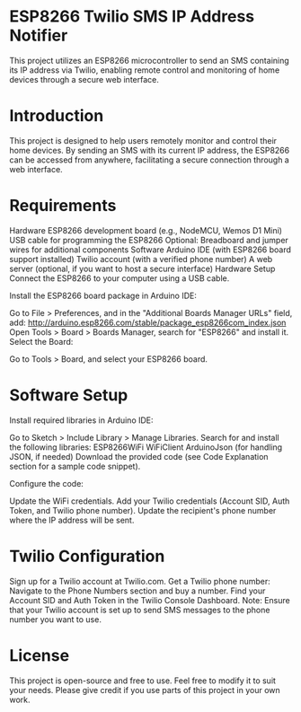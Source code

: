 # ESP8266 Twilio SMS IP Address Notifier
This project utilizes an ESP8266 microcontroller to send an SMS containing its IP address via Twilio, enabling remote control and monitoring of home devices through a secure web interface.
# Introduction
This project is designed to help users remotely monitor and control their home devices. By sending an SMS with its current IP address, the ESP8266 can be accessed from anywhere, facilitating a secure connection through a web interface.

# Requirements
Hardware
ESP8266 development board (e.g., NodeMCU, Wemos D1 Mini)
USB cable for programming the ESP8266
Optional: Breadboard and jumper wires for additional components
Software
Arduino IDE (with ESP8266 board support installed)
Twilio account (with a verified phone number)
A web server (optional, if you want to host a secure interface)
Hardware Setup
Connect the ESP8266 to your computer using a USB cable.

Install the ESP8266 board package in Arduino IDE:

Go to File > Preferences, and in the "Additional Boards Manager URLs" field, add: http://arduino.esp8266.com/stable/package_esp8266com_index.json
Open Tools > Board > Boards Manager, search for "ESP8266" and install it.
Select the Board:

Go to Tools > Board, and select your ESP8266 board.
# Software Setup
Install required libraries in Arduino IDE:

Go to Sketch > Include Library > Manage Libraries.
Search for and install the following libraries:
ESP8266WiFi
WiFiClient
ArduinoJson (for handling JSON, if needed)
Download the provided code (see Code Explanation section for a sample code snippet).

Configure the code:

Update the WiFi credentials.
Add your Twilio credentials (Account SID, Auth Token, and Twilio phone number).
Update the recipient's phone number where the IP address will be sent.
# Twilio Configuration
Sign up for a Twilio account at Twilio.com.
Get a Twilio phone number:
Navigate to the Phone Numbers section and buy a number.
Find your Account SID and Auth Token in the Twilio Console Dashboard.
Note: Ensure that your Twilio account is set up to send SMS messages to the phone number you want to use.

# License
This project is open-source and free to use. Feel free to modify it to suit your needs. Please give credit if you use parts of this project in your own work.


